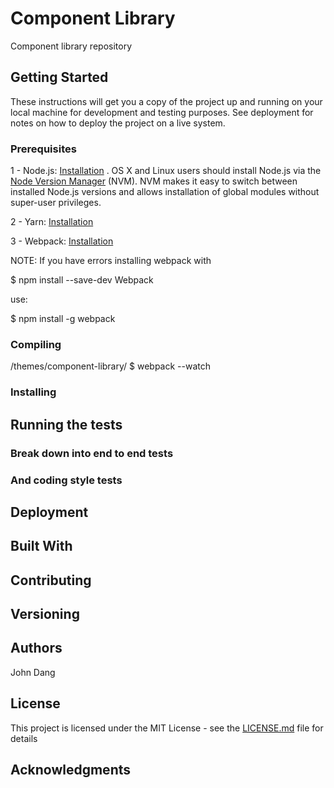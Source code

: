 # Component Library

Component library repository

## Getting Started

These instructions will get you a copy of the project up and running on your local machine for development and testing purposes. See deployment for notes on how to deploy the project on a live system.

### Prerequisites

1 - Node.js: [Installation](https://nodejs.org/en/download/package-manager/) . OS X and Linux users should install Node.js via the
[Node Version Manager](https://github.com/creationix/nvm) (NVM). NVM makes it easy to switch between installed Node.js versions and allows installation of global modules without super-user privileges.

2 - Yarn: [Installation](https://yarnpkg.com/lang/en/docs/install/#mac-stable)

3 - Webpack: [Installation](https://webpack.js.org/guides/installation/)

NOTE: If you have errors installing webpack with

\$ npm install --save-dev Webpack

use:

\$ npm install -g webpack

### Compiling

/themes/component-library/
\$ webpack --watch

### Installing

## Running the tests

### Break down into end to end tests

### And coding style tests

## Deployment

## Built With

## Contributing

## Versioning

## Authors

John Dang

## License

This project is licensed under the MIT License - see the [LICENSE.md](https://opensource.org/licenses/MIT) file for details

## Acknowledgments
